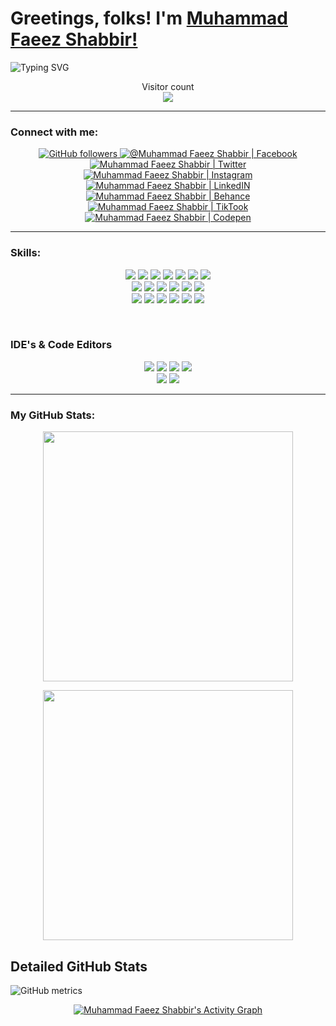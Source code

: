 # Greetings, folks! I'm [Muhammad Faeez Shabbir!](https://www.github.com/mfaeezshabbir)


![Typing SVG](https://readme-typing-svg.herokuapp.com?&color=%23F7F7F7&size=24&lines=Graduating+Software+Engineer;learning+New+Tech;Graphic+Designing+Is+My+Hobby)


<p align="center"> 
  Visitor count<br>
  <img src="https://profile-counter.glitch.me/mfaeezshabbir/count.svg" />
</p>


___
<h3 align="left">Connect with me:</h3>
<p align="center">
<a href="https://github.com/mfaeezshabbir?tab=followers" target="_blank" rel="noopener noreferrer">
  <img alt="GitHub followers" src="https://img.shields.io/badge/GitHub-100000?style=for-the-badge&logo=github&logoColor=white" alt="GitHub badge"/>
 </a>
<a href="https://www.facebook.com/mfaeezshabbir" target="_blank" rel="noopener noreferrer">
  <img  alt="@Muhammad Faeez Shabbir | Facebook" src="https://img.shields.io/badge/Facebook-1877F2?style=for-the-badge&logo=facebook&logoColor=white" />
 </a>
<a href="http://twitter.com/mfaeezshabbir" target="_blank" rel="noopener noreferrer">
  <img alt="Muhammad Faeez Shabbir | Twitter" src="https://img.shields.io/badge/Twitter-1DA1F2?style=for-the-badge&logo=twitter&logoColor=white" />
 </a>
<a href="https://www.instagram.com/mfaeezshabbir/" target="_blank" rel="noopener noreferrer">
  <img alt="Muhammad Faeez Shabbir | Instagram"  src="https://img.shields.io/badge/Instagram-E4405F?style=for-the-badge&logo=instagram&logoColor=white" />
 </a>
<a href="https://www.linkedin.com/in/mfaeezshabbir/" target="_blank" rel="noopener noreferrer">
  <img alt="Muhammad Faeez Shabbir | LinkedIN"  src="https://img.shields.io/badge/LinkedIn-0077B5?style=for-the-badge&logo=linkedin&logoColor=white" />
 </a>
  <br>
 <a href="https://www.behance.net/mfaeezshabbir/" target="_blank" rel="noopener noreferrer">
  <img alt="Muhammad Faeez Shabbir | Behance"  src="https://img.shields.io/badge/Behance-0054F7?style=for-the-badge&logo=behance&logoColor=white" />
 </a>
 <a href="https://www.tiktok.com/@mfaeezshabbir" target="_blank" rel="noopener noreferrer">
  <img alt="Muhammad Faeez Shabbir | TikTook"  src="https://img.shields.io/badge/TikTok-000000?style=for-the-badge&logo=tiktok&logoColor=white" />
 </a>
 <a href="https://codepen.io/mfaeezshabbir" target="_blank" rel="noopener noreferrer">
  <img alt="Muhammad Faeez Shabbir | Codepen"  src="https://img.shields.io/badge/Codepen-000000?style=for-the-badge&logo=codepen&logoColor=white" />
 </a>
</p>

___

<h3 align="left">Skills:</h3>
<p align="center">
<img src="https://img.shields.io/badge/Python-14354C?style=for-the-badge&logo=python&logoColor=white">
<img src="https://img.shields.io/badge/JavaScript-F7DF1E?style=for-the-badge&logo=javascript&logoColor=black">
<img src="https://img.shields.io/badge/C%2B%2B-00599C?style=for-the-badge&logo=c%2B%2B&logoColor=white">
<img src="https://img.shields.io/badge/Tailwind_CSS-38B2AC?style=for-the-badge&logo=tailwind-css&logoColor=white">
<img src="https://img.shields.io/badge/C%23-239120?style=for-the-badge&logo=c-sharp&logoColor=white">
<img src="https://img.shields.io/badge/Oracle-F80000?style=for-the-badge&logo=Oracle&logoColor=white">
<img src="https://img.shields.io/badge/Bootstrap-563D7C?style=for-the-badge&logo=bootstrap&logoColor=white"><br>
<img src="https://img.shields.io/badge/HTML5-E34F26?style=for-the-badge&logo=html5&logoColor=white">
<img src="https://img.shields.io/badge/CSS3-1572B6?style=for-the-badge&logo=css3&logoColor=white">
<img src="https://img.shields.io/badge/Sass-CC6699?style=for-the-badge&logo=sass&logoColor=white">
<img src="https://img.shields.io/badge/React-20232A?style=for-the-badge&logo=react&logoColor=61DAFB">
<img src="https://img.shields.io/badge/Adobe%20Illustrator-FF9A00?style=for-the-badge&logo=adobe%20illustrator&logoColor=white">
<img src="https://img.shields.io/badge/Adobe%20Photoshop-31A8FF?style=for-the-badge&logo=Adobe%20Photoshop&logoColor=black"><br>
<img src="https://img.shields.io/badge/Canva-%2300C4CC.svg?&style=for-the-badge&logo=Canva&logoColor=white">
<img src="https://img.shields.io/badge/Figma-F24E1E?style=for-the-badge&logo=figma&logoColor=white">
<img src="https://img.shields.io/badge/gimp-5C5543?style=for-the-badge&logo=gimp&logoColor=white">
<img src="https://img.shields.io/badge/Adobe%20InDesign-FF3366?style=for-the-badge&logo=Adobe%20InDesign&logoColor=white">
<img src="https://img.shields.io/badge/Adobe%20Lightroom-31A8FF?style=for-the-badge&logo=Adobe%20Lightroom&logoColor=white">
<img src="https://img.shields.io/badge/Adobe%20XD-470137?style=for-the-badge&logo=Adobe%20XD&logoColor=#FF61F6">
</p> <br/>
<h3 align="left">IDE's & Code Editors</h3>
<p align="center">
<img src="https://img.shields.io/badge/Adobe%20Dreamweaver-072401?style=for-the-badge&logo=Adobe%20Dreamweaver&logoColor=34F400">
<img src="https://img.shields.io/badge/PyCharm-000000.svg?&style=for-the-badge&logo=PyCharm&logoColor=white">
<img src="https://img.shields.io/badge/sublime_text-%23575757.svg?&style=for-the-badge&logo=sublime-text&logoColor=important">
<img src="https://img.shields.io/badge/Visual_Studio-5C2D91?style=for-the-badge&logo=visual%20studio&logoColor=white"><br>
<img src="https://img.shields.io/badge/Visual_Studio_Code-0078D4?style=for-the-badge&logo=visual%20studio%20code&logoColor=white">
<img src="https://img.shields.io/badge/WebStorm-000000?style=for-the-badge&logo=WebStorm&logoColor=white">
</p>

___
<h3 align="left">My GitHub Stats:</h3>

<p align="center">
  <img width="400px" src="https://github-readme-stats.vercel.app/api/top-langs/?username=mfaeezshabbir&hide=TeX&layout=compact&theme=tokyonight&hide_border=true&bg_color=1F222E" />
</p>

<p align="center">
  <img width="400px" src="https://github-readme-stats.vercel.app/api?username=mfaeezshabbir&show_icons=true&theme=tokyonight&hide_border=true&bg_color=1F222E" />
</p>
<h2 align="left">Detailed GitHub Stats </h2>

![GitHub metrics](https://metrics.lecoq.io/mfaeezshabbir)  

<!-- ![GitHub streak stats](https://github-readme-streak-stats.herokuapp.com/?user=mfaeezshabbir)   -->
<p align="center">
<a href="https://mfaeezshabbir.github.io/"><img alt="Muhammad Faeez Shabbir's Activity Graph" src="https://activity-graph.herokuapp.com/graph?username=mfaeezshabbir&bg_color=1F222E&color=ffffff&line=f08c2d&point=444040&area=true&hide_border=true" /></a> 
</p>
